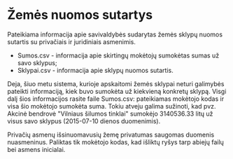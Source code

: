 # Žemės nuomos sutartys

Pateikiama informacija apie savivaldybės sudarytas žemės sklypų nuomos sutartis su privačiais ir juridiniais asmenimis.

- Sumos.csv - informacija apie skirtingų mokėtojų sumokėtas sumas už savo sklypus;
- Sklypai.csv - informacija apie sklypų nuomos sutartis.

Deja, šiuo metu sistema, kurioje apskaitomi žemės sklypai neturi galimybės pateikti informaciją, kiek buvo sumokėta už kiekvieną konkretų sklypą. Visgi dalį šios informacijos rasite faile Sumos.csv: pateikiamas mokėtojo kodas ir visa šio mokėtojo sumokėta suma.
Tokiu atveju galima sužinoti, kad pvz. Akcinė bendrovė "Vilniaus šilumos tinklai" sumokėjo 3140536.33 litų už visus savo sklypus (2015-07-10 dienos duomenimis).

Privačių asmenų išsinuomavusių žemę privatumas saugomas duomenis nuasmeninus. Paliktas tik mokėtojo kodas, kad išliktų ryšys tarp abiejų failų bei asmens inicialai.
